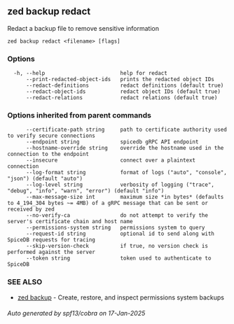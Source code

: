 ## zed backup redact

Redact a backup file to remove sensitive information

```
zed backup redact <filename> [flags]
```

### Options

```
  -h, --help                        help for redact
      --print-redacted-object-ids   prints the redacted object IDs
      --redact-definitions          redact definitions (default true)
      --redact-object-ids           redact object IDs (default true)
      --redact-relations            redact relations (default true)
```

### Options inherited from parent commands

```
      --certificate-path string     path to certificate authority used to verify secure connections
      --endpoint string             spicedb gRPC API endpoint
      --hostname-override string    override the hostname used in the connection to the endpoint
      --insecure                    connect over a plaintext connection
      --log-format string           format of logs ("auto", "console", "json") (default "auto")
      --log-level string            verbosity of logging ("trace", "debug", "info", "warn", "error") (default "info")
      --max-message-size int        maximum size *in bytes* (defaults to 4_194_304 bytes ~= 4MB) of a gRPC message that can be sent or received by zed
      --no-verify-ca                do not attempt to verify the server's certificate chain and host name
      --permissions-system string   permissions system to query
      --request-id string           optional id to send along with SpiceDB requests for tracing
      --skip-version-check          if true, no version check is performed against the server
      --token string                token used to authenticate to SpiceDB
```

### SEE ALSO

* [zed backup](zed_backup.md)	 - Create, restore, and inspect permissions system backups

###### Auto generated by spf13/cobra on 17-Jan-2025
